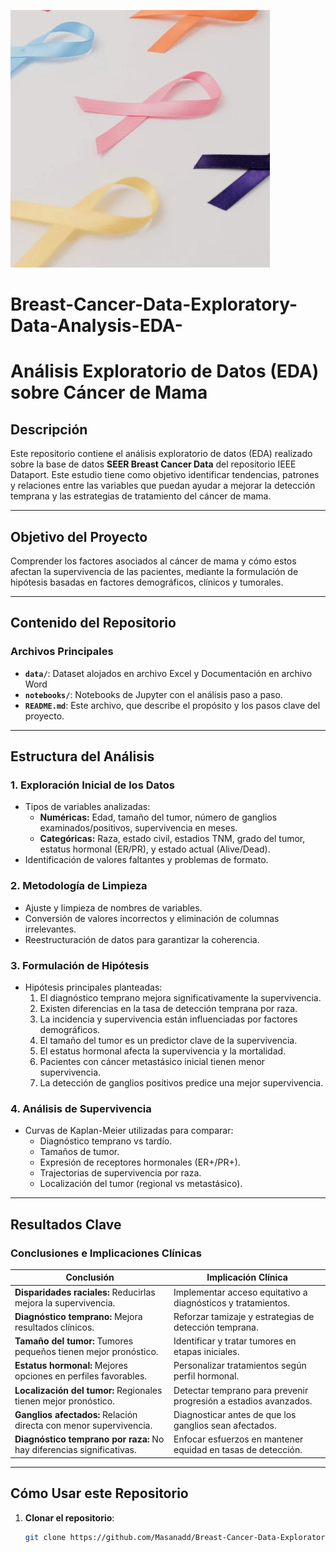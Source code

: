 ![EDA Breast Cancer](./EDA%20Breast%20cancer%20image.jpg)

# Breast-Cancer-Data-Exploratory-Data-Analysis-EDA-
# Análisis Exploratorio de Datos (EDA) sobre Cáncer de Mama

## Descripción

Este repositorio contiene el análisis exploratorio de datos (EDA) realizado sobre la base de datos **SEER Breast Cancer Data** del repositorio IEEE Dataport. Este estudio tiene como objetivo identificar tendencias, patrones y relaciones entre las variables que puedan ayudar a mejorar la detección temprana y las estrategias de tratamiento del cáncer de mama.

---

## Objetivo del Proyecto

Comprender los factores asociados al cáncer de mama y cómo estos afectan la supervivencia de las pacientes, mediante la formulación de hipótesis basadas en factores demográficos, clínicos y tumorales.

---

## Contenido del Repositorio

### Archivos Principales
- **`data/`**: Dataset alojados en archivo Excel y Documentación en archivo Word
- **`notebooks/`**: Notebooks de Jupyter con el análisis paso a paso.
- **`README.md`**: Este archivo, que describe el propósito y los pasos clave del proyecto.

---

## Estructura del Análisis

### 1. Exploración Inicial de los Datos
- Tipos de variables analizadas:
  - **Numéricas:** Edad, tamaño del tumor, número de ganglios examinados/positivos, supervivencia en meses.
  - **Categóricas:** Raza, estado civil, estadios TNM, grado del tumor, estatus hormonal (ER/PR), y estado actual (Alive/Dead).
- Identificación de valores faltantes y problemas de formato.

### 2. Metodología de Limpieza
- Ajuste y limpieza de nombres de variables.
- Conversión de valores incorrectos y eliminación de columnas irrelevantes.
- Reestructuración de datos para garantizar la coherencia.

### 3. Formulación de Hipótesis
- Hipótesis principales planteadas:
  1. El diagnóstico temprano mejora significativamente la supervivencia.
  2. Existen diferencias en la tasa de detección temprana por raza.
  3. La incidencia y supervivencia están influenciadas por factores demográficos.
  4. El tamaño del tumor es un predictor clave de la supervivencia.
  5. El estatus hormonal afecta la supervivencia y la mortalidad.
  6. Pacientes con cáncer metastásico inicial tienen menor supervivencia.
  7. La detección de ganglios positivos predice una mejor supervivencia.

### 4. Análisis de Supervivencia
- Curvas de Kaplan-Meier utilizadas para comparar:
  - Diagnóstico temprano vs tardío.
  - Tamaños de tumor.
  - Expresión de receptores hormonales (ER+/PR+).
  - Trajectorias de supervivencia por raza.
  - Localización del tumor (regional vs metastásico).

---

## Resultados Clave

### Conclusiones e Implicaciones Clínicas

| **Conclusión**                                    | **Implicación Clínica**                                       |
|---------------------------------------------------|--------------------------------------------------------------|
| **Disparidades raciales:** Reducirlas mejora la supervivencia. | Implementar acceso equitativo a diagnósticos y tratamientos.     |
| **Diagnóstico temprano:** Mejora resultados clínicos.          | Reforzar tamizaje y estrategias de detección temprana.        |
| **Tamaño del tumor:** Tumores pequeños tienen mejor pronóstico. | Identificar y tratar tumores en etapas iniciales.             |
| **Estatus hormonal:** Mejores opciones en perfiles favorables. | Personalizar tratamientos según perfil hormonal.              |
| **Localización del tumor:** Regionales tienen mejor pronóstico. | Detectar temprano para prevenir progresión a estadios avanzados. |
| **Ganglios afectados:** Relación directa con menor supervivencia. | Diagnosticar antes de que los ganglios sean afectados.        |
| **Diagnóstico temprano por raza:** No hay diferencias significativas. | Enfocar esfuerzos en mantener equidad en tasas de detección.  |

---

## Cómo Usar este Repositorio

1. **Clonar el repositorio**:
   ```bash
   git clone https://github.com/Masanadd/Breast-Cancer-Data-Exploratory-Data-Analysis-EDA-.git

